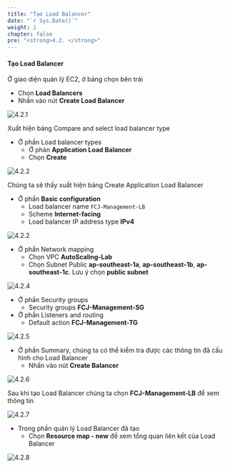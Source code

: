 ```yaml
---
title: "Tạo Load Balancer"
date: "`r Sys.Date()`"
weight: 2
chapter: false
pre: "<strong>4.2. </strong>"
---
```


#### Tạo Load Balancer

Ở giao diện quản lý EC2, ở bảng chọn bên trái

- Chọn **Load Balancers**
- Nhấn vào nút **Create Load Balancer**

![4.2.1](/images/4-setup-load-balancer/4.2.1.png)

Xuất hiện bảng Compare and select load balancer type

- Ở phần Load balancer types
  - Ở phàn **Application Load Balancer**
  - Chọn **Create**

![4.2.2](/images/4-setup-load-balancer/4.2.2.png)

Chúng ta sẽ thấy xuất hiện bảng Create Application Load Balancer

- Ở phần **Basic configuration**
  - Load balancer name `FCJ-Management-LB`
  - Scheme **Internet-facing**
  - Load balancer IP address type **IPv4**

![4.2.2](/images/4-setup-load-balancer/4.2.3.png)

- Ở phần Network mapping
  - Chọn VPC **AutoScaling-Lab**
  - Chọn Subnet Public **ap-southeast-1a**, **ap-southeast-1b**, **ap-southeast-1c**. Lưu ý chọn **public subnet**

![4.2.4](/images/4-setup-load-balancer/4.2.4.png)

- Ở phần Security groups
  - Security groups **FCJ-Management-SG**
- Ở phần Listeners and routing
  - Default action **FCJ-Management-TG**

![4.2.5](/images/4-setup-load-balancer/4.2.5.png)

- Ở phần Summary, chúng ta có thể kiểm tra được các thông tin đã cấu hình cho Load Balancer
  - Nhấn vào nút **Create Balancer**

![4.2.6](/images/4-setup-load-balancer/4.2.6.png)

Sau khi tạo Load Balancer chúng ta chọn **FCJ-Management-LB** để xem thông tin

![4.2.7](/images/4-setup-load-balancer/4.2.7.png)

- Trong phần quản lý Load Balancer đã tạo
  - Chọn **Resource map - new** để xem tổng quan liên kết của Load Balancer

![4.2.8](/images/4-setup-load-balancer/4.2.8.png)
